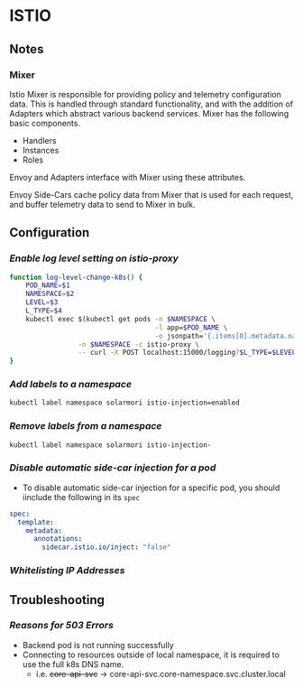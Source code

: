 
# ISTIO

## Notes

### Mixer

Istio Mixer is responsible for providing policy and telemetry configuration data.  This is handled through standard functionality, and with the addition of Adapters which abstract various backend services.  Mixer has the following basic components.

* Handlers
* Instances
* Roles

Envoy and Adapters interface with Mixer using these attributes.

Envoy Side-Cars cache policy data from Mixer that is used for each request, and buffer telemetry data to send to Mixer in bulk.

## Configuration
### *Enable log level setting on istio-proxy*
```bash
function log-level-change-k8s() {
    POD_NAME=$1
    NAMESPACE=$2
    LEVEL=$3
    L_TYPE=$4
    kubectl exec $(kubectl get pods -n $NAMESPACE \
                                    -l app=$POD_NAME \
                                    -o jsonpath='{.items[0].metadata.name}') \
                 -n $NAMESPACE -c istio-proxy \
                 -- curl -X POST localhost:15000/logging?$L_TYPE=$LEVEL -s
}
```

### *Add labels to a namespace*
```bash
kubectl label namespace solarmori istio-injection=enabled
```

### *Remove labels from a namespace*
```bash
kubectl label namespace solarmori istio-injection-
```

### *Disable automatic side-car injection for a pod*

* To disable automatic side-car injection for a specific pod, you should iinclude the following in its `spec`

```yaml
spec:
  template:
    metadata:
      annotations:
        sidecar.istio.io/inject: "false"
```

### *Whitelisting IP Addresses*

## Troubleshooting

### *Reasons for 503 Errors*

* Backend pod is not running successfully
* Connecting to resources outside of local namespace, it is required to use the full k8s DNS name.
    * i.e. ~~core-api-svc~~ -> core-api-svc.core-namespace.svc.cluster.local

<!--stackedit_data:
eyJoaXN0b3J5IjpbMTMzOTAzOTMzNywtMTI1NDY3NTA5NywtMT
gzODY4MzQ0NCw2OTgwNjIyMzQsLTU2OTc3OTU3XX0=
-->